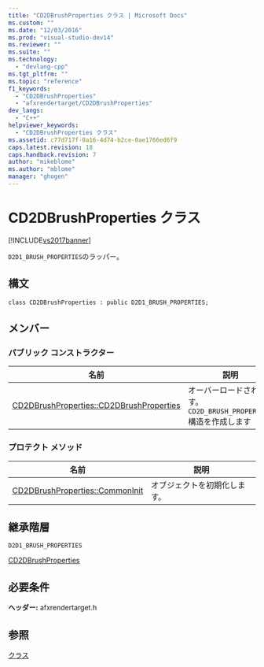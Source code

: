 ```yaml
---
title: "CD2DBrushProperties クラス | Microsoft Docs"
ms.custom: ""
ms.date: "12/03/2016"
ms.prod: "visual-studio-dev14"
ms.reviewer: ""
ms.suite: ""
ms.technology: 
  - "devlang-cpp"
ms.tgt_pltfrm: ""
ms.topic: "reference"
f1_keywords: 
  - "CD2DBrushProperties"
  - "afxrendertarget/CD2DBrushProperties"
dev_langs: 
  - "C++"
helpviewer_keywords: 
  - "CD2DBrushProperties クラス"
ms.assetid: c77d717f-0a16-4d74-b2ce-0ae1766ed6f9
caps.latest.revision: 18
caps.handback.revision: 7
author: "mikeblome"
ms.author: "mblome"
manager: "ghogen"
---
```

# CD2DBrushProperties クラス
[!INCLUDE[vs2017banner](../../assembler/inline/includes/vs2017banner.md)]

`D2D1_BRUSH_PROPERTIES`のラッパー。  
  
## 構文  
  
```  
class CD2DBrushProperties : public D2D1_BRUSH_PROPERTIES;  
```  
  
## メンバー  
  
### パブリック コンストラクター  
  
|名前|説明|  
|--------|--------|  
|[CD2DBrushProperties::CD2DBrushProperties](../Topic/CD2DBrushProperties::CD2DBrushProperties.md)|オーバーロードされます。  `CD2D_BRUSH_PROPERTIES` 構造を作成します|  
  
### プロテクト メソッド  
  
|名前|説明|  
|--------|--------|  
|[CD2DBrushProperties::CommonInit](../Topic/CD2DBrushProperties::CommonInit.md)|オブジェクトを初期化します。|  
  
## 継承階層  
 `D2D1_BRUSH_PROPERTIES`  
  
 [CD2DBrushProperties](../../mfc/reference/cd2dbrushproperties-class.md)  
  
## 必要条件  
 **ヘッダー:** afxrendertarget.h  
  
## 参照  
 [クラス](../Topic/MFC%20Classes.md)